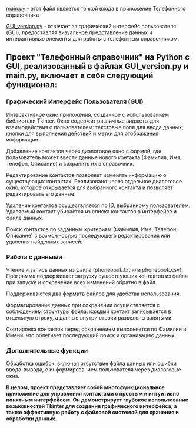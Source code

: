 

[main.py](main.py) - этот файл является точкой входа в приложение Телефонного справочника

[GUI_version.py](GUI_version.py) - отвечает за графический интерфейс пользователя (GUI), предоставляя визуальное представление данных и интерактивные элементы для работы с телефонным справочником.
## Проект "Телефонный справочник" на Python с GUI, реализованный в файлах GUI_version.py и main.py, включает в себя следующий функционал:

### Графический Интерфейс Пользователя (GUI)
Интерактивное окно приложения, созданное с использованием библиотеки Tkinter.
Окно содержит различные виджеты для взаимодействия с пользователем: текстовые поля для ввода данных, кнопки для выполнения действий и метки для отображения информации.

Добавление контактов через диалоговое окно с формой, где пользователь может ввести данные нового контакта (Фамилия, Имя, Телефон, Описание) и сохранить их в справочник.

Редактирование контактов позволяет изменять информацию о существующих контактах. Реализовано через отдельное диалоговое окно, которое открывается для выбранного контакта и позволяет редактировать его данные.

Удаление контактов осуществляется по ID, выбранному пользователем. Удаляемый контакт убирается из списка контактов в интерфейсе и файле данных.

Поиск контактов по заданным критериям (Фамилия, Имя, Телефон, Описание) с возможностью последующего редактирования или удаления найденных записей.

### Работа с данными

Чтение и запись данных из файла (phonebook.txt или phonebook.csv). Программа поддерживает загрузку существующих контактов из файла при запуске и сохранение всех изменений обратно в файл.

Поддерживаются два формата файлов для удобства использования.

Форматирование данных при сохранении осуществляется с соблюдением структуры файла: каждый контакт записывается в отдельную строку, а данные внутри строки разделены запятыми.

Сортировка контактов перед сохранением выполняется по Фамилии и Имени, что облегчает последующий поиск и организацию данных.

### Дополнительные функции

Обработка ошибок, включая отсутствие файла данных или ошибки ввода-вывода, с информированием пользователя через диалоговые окна.

**В целом, проект представляет собой многофункциональное приложение для управления контактами с простым и интуитивно понятным интерфейсом. Он демонстрирует глубокое использование возможностей Tkinter для создания графического интерфейса, а также эффективную работу с файловой системой для хранения и обработки данных.**